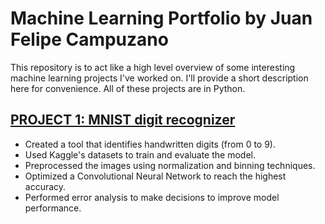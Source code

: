 # Machine Learning Portfolio by Juan Felipe Campuzano
This repository is to act like a high level overview of some interesting machine learning projects I've worked on. I'll provide a short description here for convenience.
All of these projects are in Python.
## [PROJECT 1: MNIST digit recognizer](https://github.com/juanfcampuzano/DigitRecognition)
- Created a tool that identifies handwritten digits (from 0 to 9).
- Used Kaggle's datasets to train and evaluate the model.
- Preprocessed the images using normalization and binning techniques. 
- Optimized a Convolutional Neural Network to reach the highest accuracy.
- Performed error analysis to make decisions to improve model performance.
